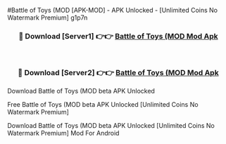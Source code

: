 #Battle of Toys (MOD [APK-MOD] - APK Unlocked - [Unlimited Coins No Watermark Premium] g1p7n



<div align="center">

<h3>🔴 Download [Server1] 👉👉 <a href="https://momento.my/?title=Battle_of_Toys_(MOD">Battle of Toys (MOD Mod Apk</a></h3><br>

<h3>🔴 Download [Server2] 👉👉 <a href="https://momento.my/?title=Battle_of_Toys_(MOD">Battle of Toys (MOD Mod Apk</a></h3>
</div>



Download Battle of Toys (MOD beta APK Unlocked

Free Battle of Toys (MOD beta APK Unlocked [Unlimited Coins No Watermark Premium]

Download Battle of Toys (MOD beta APK Unlocked [Unlimited Coins No Watermark Premium] Mod For Android
